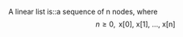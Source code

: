 A linear list is::a sequence of n nodes, where $$ n \geq 0, \textrm{ x[0], x[1], ..., x[n]} $$
<!--SR:2021-07-17,17,230-->